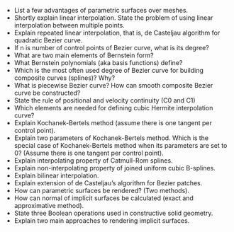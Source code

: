 
* List a few advantages of parametric surfaces over meshes.
* Shortly explain linear interpolation. State the problem of using linear interpolation between multiple points.
* Explain repeated linear interpolation, that is, de Casteljau algorithm for quadratic Bezier curve.
* If n is number of control points of Bezier curve, what is its degree?
* What are two main elements of Bernstein form?
* What Bernstein polynomials (aka basis functions) define?
* Which is the most often used degree of Bezier curve for building composite curves (splines)? Why?
* What is piecewise Bezier curve? How can smooth composite Bezier curve be constructed?
* State the rule of positional and velocity continuity (C0 and C1)
* Which elements are needed for defining cubic Hermite interpolation curve?
* Explain Kochanek-Bertels method (assume there is one tangent per control point). 
* Explain two parameters of Kochanek-Bertels method. Which is the special case of Kochanek-Bertels method when its parameters are set to 0? (Assume there is one tangent per control point).
* Explain interpolating property of Catmull-Rom splines.
* Explain non-interpolating property of joined uniform cubic B-splines.
* Explain bilinear interpolation.
* Explain extension of de Casteljau’s algorithm for Bezier patches.
* How can parametric surfaces be rendered? (Two methods).
* How can normal of implicit surfaces be calculated (exact and approximative method).
* State three Boolean operations used in constructive solid geometry.
* Explain two main approaches to rendering implicit surfaces.
